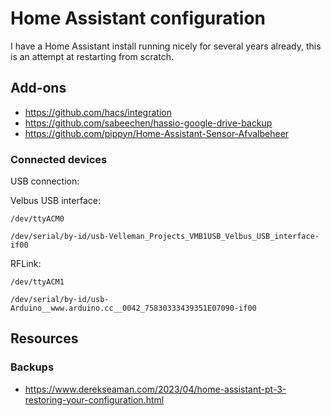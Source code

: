 # Home Assistant configuration

I have a Home Assistant install running nicely for several years already, this is an attempt at restarting from scratch.

## Add-ons

- https://github.com/hacs/integration
- https://github.com/sabeechen/hassio-google-drive-backup
- https://github.com/pippyn/Home-Assistant-Sensor-Afvalbeheer


### Connected devices

USB connection:

Velbus USB interface:

```
/dev/ttyACM0

/dev/serial/by-id/usb-Velleman_Projects_VMB1USB_Velbus_USB_interface-if00
```

RFLink:

```
/dev/ttyACM1

/dev/serial/by-id/usb-Arduino__www.arduino.cc__0042_75830333439351E07090-if00
```


## Resources

### Backups

- https://www.derekseaman.com/2023/04/home-assistant-pt-3-restoring-your-configuration.html
